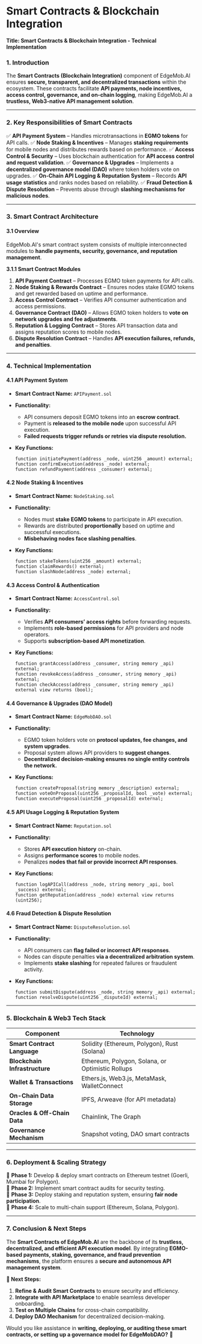 # Smart Contracts & Blockchain Integration

**Title: Smart Contracts & Blockchain Integration - Technical Implementation**

### **1. Introduction**

The **Smart Contracts (Blockchain Integration)** component of EdgeMob.AI ensures **secure, transparent, and decentralized transactions** within the ecosystem. These contracts facilitate **API payments, node incentives, access control, governance, and on-chain logging**, making EdgeMob.AI a **trustless, Web3-native API management solution**.

***

### **2. Key Responsibilities of Smart Contracts**

✅ **API Payment System** – Handles microtransactions in **EGMO tokens** for API calls. ✅ **Node Staking & Incentives** – Manages **staking requirements** for mobile nodes and distributes rewards based on performance. ✅ **Access Control & Security** – Uses blockchain authentication for **API access control and request validation**. ✅ **Governance & Upgrades** – Implements a **decentralized governance model (DAO)** where token holders vote on upgrades. ✅ **On-Chain API Logging & Reputation System** – Records **API usage statistics** and ranks nodes based on reliability. ✅ **Fraud Detection & Dispute Resolution** – Prevents abuse through **slashing mechanisms for malicious nodes**.

***

### **3. Smart Contract Architecture**

#### **3.1 Overview**

EdgeMob.AI's smart contract system consists of multiple interconnected modules to **handle payments, security, governance, and reputation management**.

**3.1.1 Smart Contract Modules**

1. **API Payment Contract** – Processes EGMO token payments for API calls.
2. **Node Staking & Rewards Contract** – Ensures nodes stake EGMO tokens and get rewarded based on uptime and performance.
3. **Access Control Contract** – Verifies API consumer authentication and access permissions.
4. **Governance Contract (DAO)** – Allows EGMO token holders to **vote on network upgrades and fee adjustments**.
5. **Reputation & Logging Contract** – Stores API transaction data and assigns reputation scores to mobile nodes.
6. **Dispute Resolution Contract** – Handles **API execution failures, refunds, and penalties**.

***

### **4. Technical Implementation**

#### **4.1 API Payment System**

* **Smart Contract Name:** `APIPayment.sol`
* **Functionality:**
  * API consumers deposit EGMO tokens into an **escrow contract**.
  * Payment is **released to the mobile node** upon successful API execution.
  * **Failed requests trigger refunds or retries via dispute resolution.**
*   **Key Functions:**

    ```solidity
    function initiatePayment(address _node, uint256 _amount) external;
    function confirmExecution(address _node) external;
    function refundPayment(address _consumer) external;
    ```

#### **4.2 Node Staking & Incentives**

* **Smart Contract Name:** `NodeStaking.sol`
* **Functionality:**
  * Nodes must **stake EGMO tokens** to participate in API execution.
  * Rewards are distributed **proportionally** based on uptime and successful executions.
  * **Misbehaving nodes face slashing penalties**.
*   **Key Functions:**

    ```solidity
    function stakeTokens(uint256 _amount) external;
    function claimRewards() external;
    function slashNode(address _node) external;
    ```

#### **4.3 Access Control & Authentication**

* **Smart Contract Name:** `AccessControl.sol`
* **Functionality:**
  * Verifies **API consumers’ access rights** before forwarding requests.
  * Implements **role-based permissions** for API providers and node operators.
  * Supports **subscription-based API monetization**.
*   **Key Functions:**

    ```solidity
    function grantAccess(address _consumer, string memory _api) external;
    function revokeAccess(address _consumer, string memory _api) external;
    function checkAccess(address _consumer, string memory _api) external view returns (bool);
    ```

#### **4.4 Governance & Upgrades (DAO Model)**

* **Smart Contract Name:** `EdgeMobDAO.sol`
* **Functionality:**
  * EGMO token holders vote on **protocol updates, fee changes, and system upgrades**.
  * Proposal system allows API providers to **suggest changes**.
  * **Decentralized decision-making ensures no single entity controls the network.**
*   **Key Functions:**

    ```solidity
    function createProposal(string memory _description) external;
    function voteOnProposal(uint256 _proposalId, bool _vote) external;
    function executeProposal(uint256 _proposalId) external;
    ```

#### **4.5 API Usage Logging & Reputation System**

* **Smart Contract Name:** `Reputation.sol`
* **Functionality:**
  * Stores **API execution history** on-chain.
  * Assigns **performance scores** to mobile nodes.
  * Penalizes **nodes that fail or provide incorrect API responses**.
*   **Key Functions:**

    ```solidity
    function logAPICall(address _node, string memory _api, bool _success) external;
    function getReputation(address _node) external view returns (uint256);
    ```

#### **4.6 Fraud Detection & Dispute Resolution**

* **Smart Contract Name:** `DisputeResolution.sol`
* **Functionality:**
  * API consumers can **flag failed or incorrect API responses**.
  * Nodes can dispute penalties **via a decentralized arbitration system**.
  * Implements **stake slashing** for repeated failures or fraudulent activity.
*   **Key Functions:**

    ```solidity
    function submitDispute(address _node, string memory _api) external;
    function resolveDispute(uint256 _disputeId) external;
    ```

***

### **5. Blockchain & Web3 Tech Stack**

| **Component**                 | **Technology**                                   |
| ----------------------------- | ------------------------------------------------ |
| **Smart Contract Language**   | Solidity (Ethereum, Polygon), Rust (Solana)      |
| **Blockchain Infrastructure** | Ethereum, Polygon, Solana, or Optimistic Rollups |
| **Wallet & Transactions**     | Ethers.js, Web3.js, MetaMask, WalletConnect      |
| **On-Chain Data Storage**     | IPFS, Arweave (for API metadata)                 |
| **Oracles & Off-Chain Data**  | Chainlink, The Graph                             |
| **Governance Mechanism**      | Snapshot voting, DAO smart contracts             |

***

### **6. Deployment & Scaling Strategy**

📌 **Phase 1:** Develop & deploy smart contracts on Ethereum testnet (Goerli, Mumbai for Polygon).\
📌 **Phase 2:** Implement smart contract audits for security testing.\
📌 **Phase 3:** Deploy staking and reputation system, ensuring **fair node participation**.\
📌 **Phase 4:** Scale to multi-chain support (Ethereum, Solana, Polygon).

***

### **7. Conclusion & Next Steps**

The **Smart Contracts of EdgeMob.AI** are the backbone of its **trustless, decentralized, and efficient API execution model**. By integrating **EGMO-based payments, staking, governance, and fraud prevention mechanisms**, the platform ensures a **secure and autonomous API management system**.

**🚀 Next Steps:**

1. **Refine & Audit Smart Contracts** to ensure security and efficiency.
2. **Integrate with API Marketplace** to enable seamless developer onboarding.
3. **Test on Multiple Chains** for cross-chain compatibility.
4. **Deploy DAO Mechanism** for decentralized decision-making.

Would you like assistance in **writing, deploying, or auditing these smart contracts, or setting up a governance model for EdgeMobDAO?** 🚀

